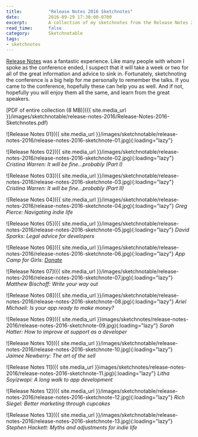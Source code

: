 ```yaml
---
title:          "Release Notes 2016 Sketchnotes"
date:           2016-09-29 17:30:00-0700
excerpt:        A collection of my sketchnotes from the Release Notes 2016 conference
read_time:      false
category:       Sketchnotable
tags:
- sketchnotes
---
```


[Release Notes](https://releasenotes.tv/conference) was a fantastic experience. Like many people with whom I spoke as the conference ended, I suspect that it will take a week or two for all of the great information and advice to sink in. Fortunately, sketchnoting the conference is a big help for me personally to remember the talks. If you came to the conference, hopefully these can help you as well. And if not, hopefully you will enjoy them all the same, and learn from the great speakers.

[PDF of entire collection (8 MB)]({{ site.media_url }}/images/sketchnotable/release-notes-2016/Release-Notes-2016-Sketchnotes.pdf)

![Release Notes 01]({{ site.media_url }}/images/sketchnotable/release-notes-2016/release-notes-2016-sketchnote-01.jpg){:loading="lazy"}

![Release Notes 02]({{ site.media_url }}/images/sketchnotable/release-notes-2016/release-notes-2016-sketchnote-02.jpg){:loading="lazy"}
_Cristina Warren: It will be fine...probably (Part I)_

![Release Notes 03]({{ site.media_url }}/images/sketchnotable/release-notes-2016/release-notes-2016-sketchnote-03.jpg){:loading="lazy"}
_Cristina Warren: It will be fine...probably (Part II)_

![Release Notes 04]({{ site.media_url }}/images/sketchnotable/release-notes-2016/release-notes-2016-sketchnote-04.jpg){:loading="lazy"}
_Greg Pierce: Navigating indie life_

![Release Notes 05]({{ site.media_url }}/images/sketchnotable/release-notes-2016/release-notes-2016-sketchnote-05.jpg){:loading="lazy"}
_David Sparks: Legal advice for developers_

![Release Notes 06]({{ site.media_url }}/images/sketchnotable/release-notes-2016/release-notes-2016-sketchnote-06.jpg){:loading="lazy"}
_App Camp for Girls: [Donate](https://releasenotes.tv/appcamp4girls)_

![Release Notes 07]({{ site.media_url }}/images/sketchnotable/release-notes-2016/release-notes-2016-sketchnote-07.jpg){:loading="lazy"}
_Matthew Bischoff: Write your way out_

![Release Notes 08]({{ site.media_url }}/images/sketchnotable/release-notes-2016/release-notes-2016-sketchnote-08.jpg){:loading="lazy"}
_Ariel Michaeli: Is your app ready to make money?_

![Release Notes 09]({{ site.media_url }}images/sketchnotes/release-notes-2016/release-notes-2016-sketchnote-09.jpg){:loading="lazy"}
_Sarah Hatter: How to improve at support as a developer_

![Release Notes 10]({{ site.media_url }}/images/sketchnotable/release-notes-2016/release-notes-2016-sketchnote-10.jpg){:loading="lazy"}
_Jaimee Newberry: The art of the sell_

![Release Notes 11]({{ site.media_url }}images/sketchnotes/release-notes-2016/release-notes-2016-sketchnote-11.jpg){:loading="lazy"}
_Litha Soyizwapi: A long walk to app development_

![Release Notes 12]({{ site.media_url }}/images/sketchnotable/release-notes-2016/release-notes-2016-sketchnote-12.jpg){:loading="lazy"}
_Rich Siegel: Better marketing through cupcakes_

![Release Notes 13]({{ site.media_url }}/images/sketchnotable/release-notes-2016/release-notes-2016-sketchnote-13.jpg){:loading="lazy"}
_Stephen Hackett: Myths and adjustments for indie life_
